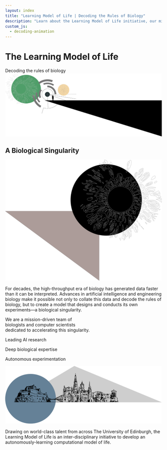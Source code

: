 ```yaml
---
layout: index
title: "Learning Model of Life | Decoding the Rules of Biology"
description: "Learn about the Learning Model of Life initiative, our mission to decode the rules of biology, and our interdisciplinary approach combining deep biological expertise with leading AI research."
custom_js:
  - decoding-animation
---
```


<div class="hero" id="home">
    <h1 class="hero-title">The Learning Model of Life</h1>
    <div id="decoding-animation" class="decoding-animation">Decoding the rules of biology</div>
    <div class="index-image-container">
        <img src="/img/index_one.png" alt="Artistic representation of biological data" class="index-image">
    </div>
    <section class="content-section" id="singularity">
        <div class="first-content-container">
            <h1 class="subhero-title">A Biological Singularity</h1>
            <img src="/img/index_two.png" alt="Visualisation of complex biological processes" class="right-image">
            <div class="singularity">
                <p>For decades, the high-throughput era of biology has generated data faster than it can be interpreted. Advances in artificial intelligence and engineering biology make it possible not only to collate this data and decode the rules of biology, but to create a model that designs and conducts its own experiments—a biological singularity.</p>
            </div>
            <div class="mission">
                <p>We are a mission-driven team of<br>biologists and computer scientists<br>dedicated to accelerating this singularity.</p>
            </div>
        </div>
        <div class="second-content-container">
            <div class="strength1">
               <p>Leading AI research</p>
            </div>
            <div class="strength2">
               <p>Deep biological expertise</p>
            </div>
            <div class="strength3">
               <p>Autonomous experimentation</p>
            </div>
            <img src="/img/index_three.png" alt="Edinburgh syline" class="left-image">
            <div class="uoe">
                <p>Drawing on world-class talent from across The University of Edinburgh, the Learning Model of Life is an inter-disciplinary initiative to develop an autonomously-learning computational model of life.</p>
            </div>
        </div>
    </section>
</div>




